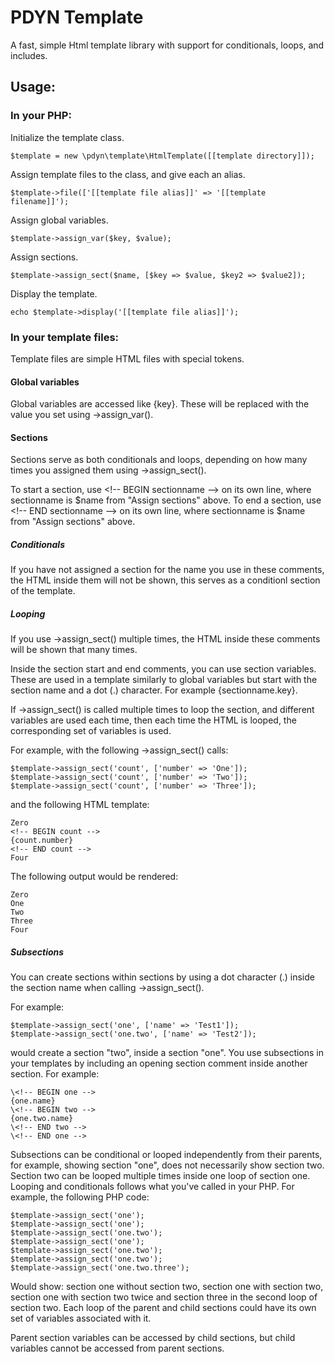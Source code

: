 # PDYN Template

A fast, simple Html template library with support for conditionals, loops, and includes.

## Usage:

### In your PHP:
Initialize the template class.
```
$template = new \pdyn\template\HtmlTemplate([[template directory]]);
```

Assign template files to the class, and give each an alias.
```
$template->file(['[[template file alias]]' => '[[template filename]]');
```

Assign global variables.
```
$template->assign_var($key, $value);
```

Assign sections.
```
$template->assign_sect($name, [$key => $value, $key2 => $value2]);
```

Display the template.
```
echo $template->display('[[template file alias]]');
```

### In your template files:
Template files are simple HTML files with special tokens.

#### Global variables
Global variables are accessed like {key}. These will be replaced with the value you set using ->assign_var().

#### Sections
Sections serve as both conditionals and loops, depending on how many times you assigned them using ->assign_sect().

To start a section, use \<!-- BEGIN sectionname --> on its own line, where sectionname is $name from "Assign sections" above.
To end a section, use \<!-- END sectionname --> on its own line, where sectionname is $name from "Assign sections" above.

##### Conditionals
If you have not assigned a section for the name you use in these comments, the HTML inside them will not be shown, this serves
as a conditionl section of the template.

##### Looping
If you use ->assign_sect() multiple times, the HTML inside these comments will be shown that many times.

Inside the section start and end comments, you can use section variables. These are used in a template similarly to global variables but start with the section name and a dot (.) character. For example {sectionname.key}.

If ->assign_sect() is called multiple times to loop the section, and different variables are used each time, then each time the HTML is looped, the corresponding set of variables is used.

For example, with the following ->assign_sect() calls:
```
$template->assign_sect('count', ['number' => 'One']);
$template->assign_sect('count', ['number' => 'Two']);
$template->assign_sect('count', ['number' => 'Three']);
```

and the following HTML template:

```
Zero
<!-- BEGIN count -->
{count.number}
<!-- END count -->
Four
```

The following output would be rendered:

```
Zero
One
Two
Three
Four
```

##### Subsections
You can create sections within sections by using a dot character (.) inside the section name when calling ->assign_sect().

For example:
```
$template->assign_sect('one', ['name' => 'Test1']);
$template->assign_sect('one.two', ['name' => 'Test2']);
```

would create a section "two", inside a section "one". You use subsections in your templates by including an opening section comment inside another section. For example:

```
\<!-- BEGIN one -->
{one.name}
\<!-- BEGIN two -->
{one.two.name}
\<!-- END two -->
\<!-- END one -->
```

Subsections can be conditional or looped independently from their parents, for example, showing section "one", does not necessarily show section two. Section two can be looped multiple times inside one loop of section one. Looping and conditionals follows what you've called in your PHP. For example, the following PHP code:

```
$template->assign_sect('one');
$template->assign_sect('one');
$template->assign_sect('one.two');
$template->assign_sect('one');
$template->assign_sect('one.two');
$template->assign_sect('one.two');
$template->assign_sect('one.two.three');
```

Would show: section one without section two, section one with section two, section one with section two twice and section three in the second loop of section two. Each loop of the parent and child sections could have its own set of variables associated with it.

Parent section variables can be accessed by child sections, but child variables cannot be accessed from parent sections.

